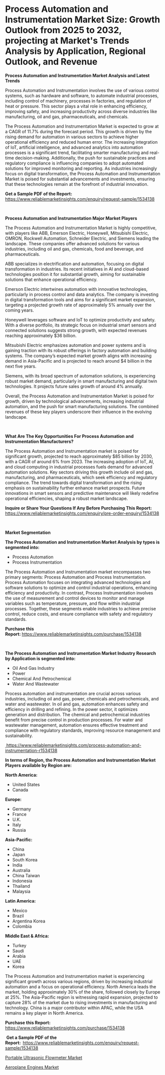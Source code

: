 <p><h1>Process Automation and Instrumentation Market Size: Growth Outlook from 2025 to 2032, projecting at Market's Trends Analysis by Application, Regional Outlook, and Revenue</h1></p><p><strong>Process Automation and Instrumentation Market Analysis and Latest Trends</strong></p>
<p><p>Process Automation and Instrumentation involves the use of various control systems, such as hardware and software, to automate industrial processes, including control of machinery, processes in factories, and regulation of heat or pressure. This sector plays a vital role in enhancing efficiency, improving safety, and increasing productivity across diverse industries like manufacturing, oil and gas, pharmaceuticals, and chemicals.</p><p>The Process Automation and Instrumentation Market is expected to grow at a CAGR of 11.7% during the forecast period. This growth is driven by the rising demand for automation in various sectors to achieve higher operational efficiency and reduced human error. The increasing integration of IoT, artificial intelligence, and advanced analytics into automation processes is a significant trend, facilitating smarter manufacturing and real-time decision-making. Additionally, the push for sustainable practices and regulatory compliance is influencing companies to adopt automated solutions for improved monitoring and reporting. As industries increasingly focus on digital transformation, the Process Automation and Instrumentation Market is poised for substantial advancements and investments, ensuring that these technologies remain at the forefront of industrial innovation.</p></p>
<p><strong>Get a Sample PDF of the Report:&nbsp;</strong> <a href="https://www.reliablemarketinsights.com/enquiry/request-sample/1534138?utm_campaign=2183&utm_medium=2&utm_source=Github&utm_content=ia&utm_term=08042025&utm_id=process-automation-and-instrumentation">https://www.reliablemarketinsights.com/enquiry/request-sample/1534138</a></p>
<p>&nbsp;</p>
<p><strong>Process Automation and Instrumentation Major Market Players</strong></p>
<p><p>The Process Automation and Instrumentation Market is highly competitive, with players like ABB, Emerson Electric, Honeywell, Mitsubishi Electric, OMRON, Rockwell Automation, Schneider Electric, and Siemens leading the landscape. These companies offer advanced solutions for various industries, including oil and gas, chemicals, food and beverage, and pharmaceuticals.</p><p>ABB specializes in electrification and automation, focusing on digital transformation in industries. Its recent initiatives in AI and cloud-based technologies position it for substantial growth, aiming for sustainable solutions that enhance operational efficiency.</p><p>Emerson Electric intertwines automation with innovative technologies, particularly in process control and data analytics. The company is investing in digital transformation tools and aims for a significant market expansion, targeting a projected growth rate of approximately 5% annually over the coming years.</p><p>Honeywell leverages software and IoT to optimize productivity and safety. With a diverse portfolio, its strategic focus on industrial smart sensors and connected solutions suggests strong growth, with expected revenues reaching approximately $36 billion.</p><p>Mitsubishi Electric emphasizes automation and power systems and is gaining traction with its robust offerings in factory automation and building systems. The company’s expected market growth aligns with increasing demand in Asia-Pacific and is projected to reach around $4 billion in the next five years.</p><p>Siemens, with its broad spectrum of automation solutions, is experiencing robust market demand, particularly in smart manufacturing and digital twin technologies. It projects future sales growth of around 4% annually.</p><p>Overall, the Process Automation and Instrumentation Market is poised for growth, driven by technological advancements, increasing industrial automation, and the push for smart manufacturing solutions. The combined revenues of these key players underscore their influence in the evolving landscape.</p></p>
<p>&nbsp;</p>
<p><strong>What Are The Key Opportunities For Process Automation and Instrumentation Manufacturers?</strong></p>
<p><p>The Process Automation and Instrumentation market is poised for significant growth, projected to reach approximately $85 billion by 2030, with a CAGR of around 6% from 2023. The increasing adoption of IoT, AI, and cloud computing in industrial processes fuels demand for advanced automation solutions. Key sectors driving this growth include oil and gas, manufacturing, and pharmaceuticals, which seek efficiency and regulatory compliance. The trend towards digital transformation and the rising emphasis on sustainability further enhance market prospects. Future innovations in smart sensors and predictive maintenance will likely redefine operational efficiencies, shaping a robust market landscape.</p></p>
<p><strong>Inquire or Share Your Questions If Any Before Purchasing This Report:</strong> <a href="https://www.reliablemarketinsights.com/enquiry/pre-order-enquiry/1534138?utm_campaign=2183&utm_medium=2&utm_source=Github&utm_content=ia&utm_term=08042025&utm_id=process-automation-and-instrumentation">https://www.reliablemarketinsights.com/enquiry/pre-order-enquiry/1534138</a></p>
<p>&nbsp;</p>
<p><strong>Market Segmentation</strong></p>
<p><strong>The Process Automation and Instrumentation Market Analysis by types is segmented into:</strong></p>
<p><ul><li>Process Automation</li><li>Process Instrumentation</li></ul></p>
<p><p>The Process Automation and Instrumentation market encompasses two primary segments: Process Automation and Process Instrumentation. Process Automation focuses on integrating advanced technologies and software solutions to optimize and control industrial operations, enhancing efficiency and productivity. In contrast, Process Instrumentation involves the use of measurement and control devices to monitor and manage variables such as temperature, pressure, and flow within industrial processes. Together, these segments enable industries to achieve precise control, reduce costs, and ensure compliance with safety and regulatory standards.</p></p>
<p><strong>Purchase this Report:&nbsp;</strong><a href="https://www.reliablemarketinsights.com/purchase/1534138?utm_campaign=2183&utm_medium=2&utm_source=Github&utm_content=ia&utm_term=08042025&utm_id=process-automation-and-instrumentation">https://www.reliablemarketinsights.com/purchase/1534138</a></p>
<p>&nbsp;</p>
<p><strong>The Process Automation and Instrumentation Market Industry Research by Application is segmented into:</strong></p>
<p><ul><li>Oil And Gas Industry</li><li>Power</li><li>Chemical And Petrochemical</li><li>Water And Wastewater</li></ul></p>
<p><p>Process automation and instrumentation are crucial across various industries, including oil and gas, power, chemicals and petrochemicals, and water and wastewater. In oil and gas, automation enhances safety and efficiency in drilling and refining. In the power sector, it optimizes generation and distribution. The chemical and petrochemical industries benefit from precise control in production processes. For water and wastewater management, automation ensures effective treatment and compliance with regulatory standards, improving resource management and sustainability.</p></p>
<p><a href="https://www.reliablemarketinsights.com/process-automation-and-instrumentation-r1534138?utm_campaign=2183&utm_medium=2&utm_source=Github&utm_content=ia&utm_term=08042025&utm_id=process-automation-and-instrumentation">&nbsp;https://www.reliablemarketinsights.com/process-automation-and-instrumentation-r1534138</a></p>
<p><strong>In terms of Region, the Process Automation and Instrumentation Market Players available by Region are:</strong></p>
<p>
    <p> <strong> North America: </strong>
        <ul>
            <li>United States</li>
            <li>Canada</li>
        </ul>
        </p> 
    <p> <strong> Europe: </strong>
        <ul>
            <li>Germany</li>
            <li>France</li>
            <li>U.K.</li>
            <li>Italy</li>
            <li>Russia</li>
        </ul>
        </p> 
    <p> <strong> Asia-Pacific: </strong>
        <ul>
            <li>China</li>
            <li>Japan</li>
            <li>South Korea</li>
            <li>India</li>
            <li>Australia</li>
            <li>China Taiwan</li>
            <li>Indonesia</li>
            <li>Thailand</li>
            <li>Malaysia</li>
        </ul>
        </p> 
    <p> <strong> Latin America: </strong>
        <ul>
            <li>Mexico</li>
            <li>Brazil</li>
            <li>Argentina Korea</li>
            <li>Colombia</li>
        </ul>
        </p> 
    <p> <strong> Middle East & Africa: </strong>
        <ul>
            <li>Turkey</li>
            <li>Saudi</li>
            <li>Arabia</li>
            <li>UAE</li>
            <li>Korea</li>
        </ul>
    </p>
    </p>
<p><p>The Process Automation and Instrumentation market is experiencing significant growth across various regions, driven by increasing industrial automation and a focus on operational efficiency. North America leads the market, holding approximately 30% of the share, followed closely by Europe at 25%. The Asia-Pacific region is witnessing rapid expansion, projected to capture 28% of the market due to rising investments in manufacturing and technology. China is a major contributor within APAC, while the USA remains a key player in North America.</p></p>
<p><strong>Purchase this Report: </strong><a href="https://www.reliablemarketinsights.com/purchase/1534138?utm_campaign=2183&utm_medium=2&utm_source=Github&utm_content=ia&utm_term=08042025&utm_id=process-automation-and-instrumentation">https://www.reliablemarketinsights.com/purchase/1534138</a></p>
<p>&nbsp;<strong>Get a Sample PDF of the Report:&nbsp;&nbsp;</strong><a href="https://www.reliablemarketinsights.com/enquiry/request-sample/1534138?utm_campaign=2183&utm_medium=2&utm_source=Github&utm_content=ia&utm_term=08042025&utm_id=process-automation-and-instrumentation">https://www.reliablemarketinsights.com/enquiry/request-sample/1534138</a></p>
<p><strong></strong></p>
<p><p><a href="https://github.com/enieyfabius/Market-Research-Report-List-1/blob/main/portable-ultrasonic-flowmeter-market.md?utm_campaign=2183&utm_medium=2&utm_source=Github&utm_content=ia&utm_term=08042025&utm_id=process-automation-and-instrumentation">Portable Ultrasonic Flowmeter Market</a></p><p><a href="https://github.com/payareganiou/Market-Research-Report-List-1/blob/main/aeroplane-engines-market.md?utm_campaign=2183&utm_medium=2&utm_source=Github&utm_content=ia&utm_term=08042025&utm_id=process-automation-and-instrumentation">Aeroplane Engines Market</a></p></p>